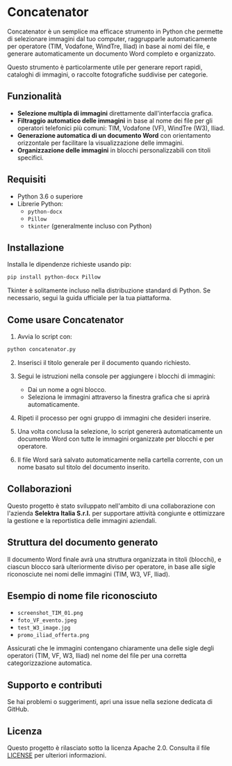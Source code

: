 # Concatenator

Concatenator è un semplice ma efficace strumento in Python che permette di selezionare immagini dal tuo computer, raggrupparle automaticamente per operatore (TIM, Vodafone, WindTre, Iliad) in base ai nomi dei file, e generare automaticamente un documento Word completo e organizzato.

Questo strumento è particolarmente utile per generare report rapidi, cataloghi di immagini, o raccolte fotografiche suddivise per categorie.

## Funzionalità

- **Selezione multipla di immagini** direttamente dall'interfaccia grafica.
- **Filtraggio automatico delle immagini** in base al nome dei file per gli operatori telefonici più comuni: TIM, Vodafone (VF), WindTre (W3), Iliad.
- **Generazione automatica di un documento Word** con orientamento orizzontale per facilitare la visualizzazione delle immagini.
- **Organizzazione delle immagini** in blocchi personalizzabili con titoli specifici.

## Requisiti

- Python 3.6 o superiore
- Librerie Python:
  - `python-docx`
  - `Pillow`
  - `tkinter` (generalmente incluso con Python)

## Installazione

Installa le dipendenze richieste usando pip:

```bash
pip install python-docx Pillow
```

Tkinter è solitamente incluso nella distribuzione standard di Python. Se necessario, segui la guida ufficiale per la tua piattaforma.

## Come usare Concatenator

1. Avvia lo script con:

```bash
python concatenator.py
```

2. Inserisci il titolo generale per il documento quando richiesto.

3. Segui le istruzioni nella console per aggiungere i blocchi di immagini:
   - Dai un nome a ogni blocco.
   - Seleziona le immagini attraverso la finestra grafica che si aprirà automaticamente.

4. Ripeti il processo per ogni gruppo di immagini che desideri inserire.

5. Una volta conclusa la selezione, lo script genererà automaticamente un documento Word con tutte le immagini organizzate per blocchi e per operatore.

6. Il file Word sarà salvato automaticamente nella cartella corrente, con un nome basato sul titolo del documento inserito.

## Collaborazioni

Questo progetto è stato sviluppato nell'ambito di una collaborazione con l'azienda **Selektra Italia S.r.l.** per supportare attività congiunte e ottimizzare la gestione e la reportistica delle immagini aziendali.

## Struttura del documento generato

Il documento Word finale avrà una struttura organizzata in titoli (blocchi), e ciascun blocco sarà ulteriormente diviso per operatore, in base alle sigle riconosciute nei nomi delle immagini (TIM, W3, VF, Iliad).

## Esempio di nome file riconosciuto
- `screenshot_TIM_01.png`
- `foto_VF_evento.jpeg`
- `test_W3_image.jpg`
- `promo_iliad_offerta.png`

Assicurati che le immagini contengano chiaramente una delle sigle degli operatori (TIM, VF, W3, Iliad) nel nome del file per una corretta categorizzazione automatica.

## Supporto e contributi

Se hai problemi o suggerimenti, apri una issue nella sezione dedicata di GitHub.

## Licenza

Questo progetto è rilasciato sotto la licenza Apache 2.0. Consulta il file [LICENSE](LICENSE) per ulteriori informazioni.
